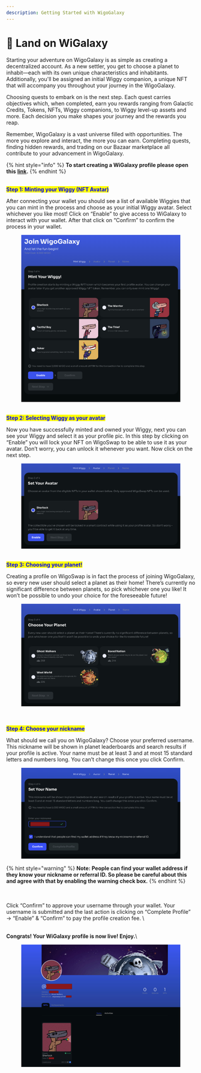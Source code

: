 ```yaml
---
description: Getting Started with WigoGalaxy
---
```


# 🚩 Land on WiGalaxy

Starting your adventure on WigoGalaxy is as simple as creating a decentralized account. As a new settler, you get to choose a planet to inhabit—each with its own unique characteristics and inhabitants. Additionally, you'll be assigned an initial Wiggy companion, a unique NFT that will accompany you throughout your journey in the WigoGalaxy.

Choosing quests to embark on is the next step. Each quest carries objectives which, when completed, earn you rewards ranging from Galactic Credits, Tokens, NFTs, Wiggy companions, to Wiggy level-up assets and more. Each decision you make shapes your journey and the rewards you reap.

Remember, WigoGalaxy is a vast universe filled with opportunities. The more you explore and interact, the more you can earn. Completing quests, finding hidden rewards, and trading on our Bazaar marketplace all contribute to your advancement in WigoGalaxy.

{% hint style="info" %}
**To start creating a WiGalaxy profile please open this** [**link**](https://wigoswap.io/join)**.**&#x20;
{% endhint %}

\
<mark style="color:blue;">**Step 1: Minting your Wiggy (NFT Avatar)**</mark>

After connecting your wallet you should see a list of available Wiggies that you can mint in the process and choose as your initial Wiggy avatar. Select whichever you like most! Click on “Enable” to give access to WiGalaxy to interact with your wallet. After that click on “Confirm” to confirm the process in your wallet.&#x20;

<figure><img src="../.gitbook/assets/Create-profile-1.png" alt=""><figcaption></figcaption></figure>

\
<mark style="color:blue;">**Step 2: Selecting Wiggy as your avatar**</mark>

Now you have successfully minted and owned your Wiggy, next you can see your Wiggy and select it as your profile pic. In this step by clicking on “Enable” you will lock your NFT on WigoSwap to be able to use it as your avatar. Don’t worry, you can unlock it whenever you want. Now click on the next step.

<figure><img src="../.gitbook/assets/Create-profile-2.png" alt=""><figcaption></figcaption></figure>

\
<mark style="color:blue;">**Step 3: Choosing your planet!**</mark>

Creating a profile on WigoSwap is in fact the process of joining WigoGalaxy, so every new user should select a planet as their home! There’s currently no significant difference between planets, so pick whichever one you like! It won’t be possible to undo your choice for the foreseeable future!

<figure><img src="../.gitbook/assets/Create-profile-3.png" alt=""><figcaption></figcaption></figure>

\
\
<mark style="color:blue;">**Step 4: Choose your nickname**</mark>

What should we call you on WigoGalaxy? Choose your preferred username. This nickname will be shown in planet leaderboards and search results if your profile is active. Your name must be at least 3 and at most 15 standard letters and numbers long. You can’t change this once you click Confirm.

<figure><img src="../.gitbook/assets/Create-profile-4.jpg" alt=""><figcaption></figcaption></figure>

{% hint style="warning" %}
**Note: People can find your wallet address if they know your nickname or referral ID. So please be careful about this and agree with that by enabling the warning check box.**&#x20;
{% endhint %}

\
\
Click “Confirm” to approve your username through your wallet. Your username is submitted and the last action is clicking on “Complete Profile” → “Enable” & “Confirm” to pay the profile creation fee. \


\
**Congrats! Your WiGalaxy profile is now live! Enjoy.**\


<figure><img src="../.gitbook/assets/Create-profile-6.jpg" alt=""><figcaption></figcaption></figure>
